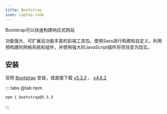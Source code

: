 ```yaml
---
title: Bootstrap
icon: laptop-code
---
```


Bootstrap可以快速构建响应式网站

功能强大、可扩展且功能丰富的前端工具包。使用Sass进行构建和自定义，利用预构建的网格系统和组件，并使用强大的JavaScript插件将项目变为现实。

## 安装

官网 [Bootstrap](https://getbootstrap.com/) 安装，或直接下载 [v5.3.3](https://github.com/twbs/bootstrap/releases/download/v5.3.3/bootstrap-5.3.3-dist.zip) 、 [v4.6.2](https://github.com/twbs/bootstrap/releases/download/v4.6.2/bootstrap-4.6.2-dist.zip)

::: tabs
@tab npm
```bash
npm i bootstrap@5.3.3
```
:::